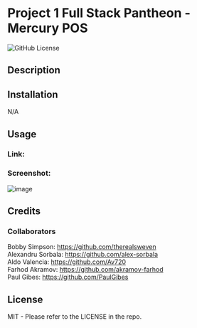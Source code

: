 # Project 1 Full Stack Pantheon - Mercury POS

![GitHub License](https://img.shields.io/badge/License-MIT-blue)

## Description

## Installation

N/A

## Usage

### Link:

### Screenshot:

![image]()

## Credits

### Collaborators

Bobby Simpson: https://github.com/therealsweven <br>
Alexandru Sorbala: https://github.com/alex-sorbala <br>
Aldo Valencia: https://github.com/Av720 <br>
Farhod Akramov: https://github.com/akramov-farhod <br>
Paul Gibes: https://github.com/PaulGibes <br>

## License

MIT - Please refer to the LICENSE in the repo.

